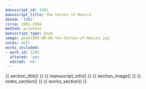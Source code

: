 ```yaml
---
manuscript_id: 1491
manuscript_title: the horses of Mexico
dated: '1991'
circa: 1991-1994
method: printout
manuscript_type: poem
image: poem1990-00-00-the-horses-of-Mexico.jpg
notes: null
works_included:
- work_id: 3203
  altered: 'yes'
  edited: 'no'
---
```


{{ section_title() }}
{{ manuscript_info() }}
{{ section_image() }}
{{ notes_section() }}
{{ works_section() }}
